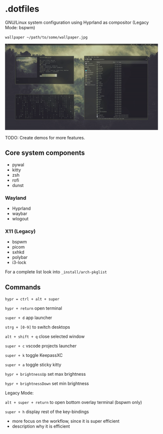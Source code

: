 # .dotfiles

GNU/Linux system configuration using Hyprland as compositor (Legacy Mode: bspwm)

`wallpaper ~/path/to/some/wallpaper.jpg`

![Theme switching](https://github.com/mklan/dotfiles/blob/master/screenshots/demo.gif)

TODO: Create demos for more features.

## Core system components

- pywal
- kitty
- zsh
- rofi
- dunst

### Wayland

- Hyprland
- waybar
- wlogout

### X11 (Legacy)

- bspwm
- picom
- sxhkd
- polybar
- i3-lock

For a complete list look into `_install/arch-pkglist`

## Commands

`hypr = ctrl + alt + super`

`hypr + return` open terminal

`super + d` app launcher

`strg + [0-9]` to switch desktops

`alt + shift + q` close selected window

`super + c` vscode projects launcher

`super + k` toggle KeepassXC

`super + a` toggle sticky kitty

`hypr + brightnessUp` set max brightness

`hypr + brightnessDown` set min brightness


Legacy Mode:

`alt + super + return` to open bottom overlay terminal (bspwm only)

`super + h` display rest of the key-bindings



- more focus on the workflow, since it is super efficient
- description why it is efficient
